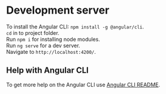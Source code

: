# Development server

To install the Angular CLI: `npm install -g @angular/cli`.  
`cd` in to project folder.  
Run `npm i` for installing node modules.  
Run `ng serve` for a dev server.  
Navigate to `http://localhost:4200/`.

## Help with Angular CLI

To get more help on the Angular CLI use [Angular CLI README](https://github.com/angular/angular-cli/blob/master/README.md).
